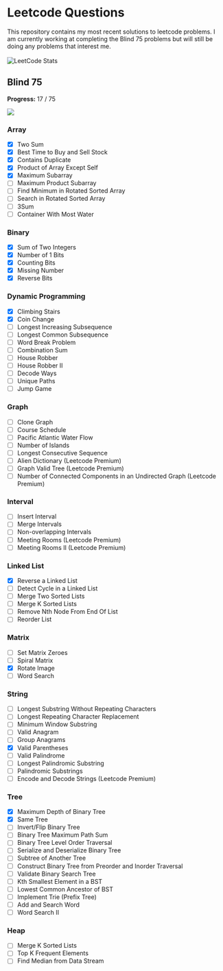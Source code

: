 # Leetcode Questions
This repository contains my most recent solutions to leetcode problems. I am currently working at completing the Blind 75 problems but will still be doing any problems that interest me.
<br><br>
![LeetCode Stats](https://leetcard.jacoblin.cool/MikaVohl?theme=nord&font=Abel&ext=activity)
<br>
## Blind 75
**Progress:** 17 / 75

![](https://geps.dev/progress/23?dangerColor=ffb300)

### Array
- [x] Two Sum
- [x] Best Time to Buy and Sell Stock
- [x] Contains Duplicate
- [x] Product of Array Except Self
- [x] Maximum Subarray
- [ ] Maximum Product Subarray
- [ ] Find Minimum in Rotated Sorted Array
- [ ] Search in Rotated Sorted Array
- [ ] 3Sum
- [ ] Container With Most Water
### Binary
- [x] Sum of Two Integers
- [x] Number of 1 Bits
- [x] Counting Bits
- [x] Missing Number
- [x] Reverse Bits
### Dynamic Programming
- [x] Climbing Stairs
- [x] Coin Change
- [ ] Longest Increasing Subsequence
- [ ] Longest Common Subsequence
- [ ] Word Break Problem
- [ ] Combination Sum
- [ ] House Robber
- [ ] House Robber II
- [ ] Decode Ways
- [ ] Unique Paths
- [ ] Jump Game
### Graph
- [ ] Clone Graph
- [ ] Course Schedule
- [ ] Pacific Atlantic Water Flow
- [ ] Number of Islands
- [ ] Longest Consecutive Sequence
- [ ] Alien Dictionary (Leetcode Premium)
- [ ] Graph Valid Tree (Leetcode Premium)
- [ ] Number of Connected Components in an Undirected Graph (Leetcode Premium)
### Interval
- [ ] Insert Interval
- [ ] Merge Intervals
- [ ] Non-overlapping Intervals
- [ ] Meeting Rooms (Leetcode Premium)
- [ ] Meeting Rooms II (Leetcode Premium)
### Linked List
- [x] Reverse a Linked List
- [ ] Detect Cycle in a Linked List
- [ ] Merge Two Sorted Lists
- [ ] Merge K Sorted Lists
- [ ] Remove Nth Node From End Of List
- [ ] Reorder List
### Matrix
- [ ] Set Matrix Zeroes
- [ ] Spiral Matrix
- [x] Rotate Image
- [ ] Word Search
### String
- [ ] Longest Substring Without Repeating Characters
- [ ] Longest Repeating Character Replacement
- [ ] Minimum Window Substring
- [ ] Valid Anagram
- [ ] Group Anagrams
- [x] Valid Parentheses
- [ ] Valid Palindrome
- [ ] Longest Palindromic Substring
- [ ] Palindromic Substrings
- [ ] Encode and Decode Strings (Leetcode Premium)
### Tree
- [x] Maximum Depth of Binary Tree
- [x] Same Tree
- [ ] Invert/Flip Binary Tree
- [ ] Binary Tree Maximum Path Sum
- [ ] Binary Tree Level Order Traversal
- [ ] Serialize and Deserialize Binary Tree
- [ ] Subtree of Another Tree
- [ ] Construct Binary Tree from Preorder and Inorder Traversal
- [ ] Validate Binary Search Tree
- [ ] Kth Smallest Element in a BST
- [ ] Lowest Common Ancestor of BST
- [ ] Implement Trie (Prefix Tree)
- [ ] Add and Search Word
- [ ] Word Search II
### Heap
- [ ] Merge K Sorted Lists
- [ ] Top K Frequent Elements
- [ ] Find Median from Data Stream
